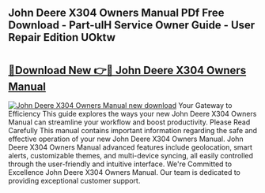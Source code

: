 ## John Deere X304 Owners Manual PDf Free Download - Part-uIH Service Owner Guide - User Repair Edition UOktw

# <h2><a href="http://bc15809.oget.top/?id=John+Deere+X304+Owners+Manual">🔗Download New 👉🔴 John Deere X304 Owners Manual</a></h2>

[![John Deere X304 Owners Manual new download](https://i.imgur.com/5g1atiW.png)](http://bc15809.oget.top/?id=John+Deere+X304+Owners+Manual)
Your Gateway to Efficiency This guide explores the ways your new John Deere X304 Owners Manual can streamline your workflow and boost productivity. Please Read Carefully This manual contains important information regarding the safe and effective operation of your new John Deere X304 Owners Manual. John Deere X304 Owners Manual advanced features include geolocation, smart alerts, customizable themes, and multi-device syncing, all easily controlled through the user-friendly and intuitive interface. We're Committed to Excellence John Deere X304 Owners Manual. Our team is dedicated to providing exceptional customer support.
